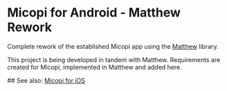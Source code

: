 # Micopi for Android - Matthew Rework
Complete rework of the established Micopi app using the [Matthew](http://github.com/easytargetmixel/matthew-android/) library.

This project is being developed in tandem with Matthew. Requirements are created for Micopi, implemented in Matthew and added here.

## See also:
[Micopi for iOS](https://github.com/easytargetmixel/micopi_ios)
